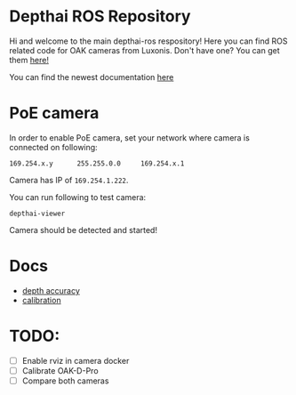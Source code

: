 # Depthai ROS Repository
Hi and welcome to the main depthai-ros respository! Here you can find ROS related code for OAK cameras from Luxonis. Don't have one? You can get them [here!](https://shop.luxonis.com/)

You can find the newest documentation [here](https://docs-beta.luxonis.com/software/ros/depthai-ros/intro/)


# PoE camera

In order to enable PoE camera, set your network where camera is connected on following: 

```
169.254.x.y      255.255.0.0     169.254.x.1
```

Camera has IP of `169.254.1.222`. 

You can run following to test camera: 

```
depthai-viewer
```

Camera should be detected and started!

# Docs

* [depth accuracy](https://docs.luxonis.com/hardware/platform/depth/depth-accuracy/#Depth%20Accuracy-Measurement%20setup)
* [calibration](https://docs.luxonis.com/hardware/platform/depth/calibration/)

# TODO: 

- [ ] Enable rviz in camera docker 
- [ ] Calibrate OAK-D-Pro 
- [ ] Compare both cameras
